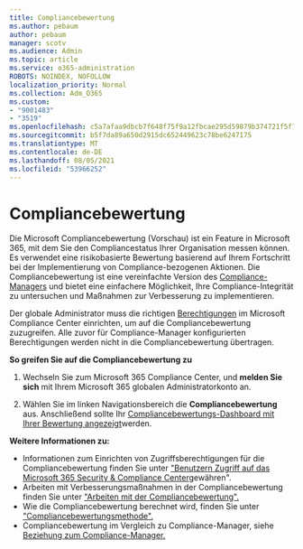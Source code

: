 ```yaml
---
title: Compliancebewertung
ms.author: pebaum
author: pebaum
manager: scotv
ms.audience: Admin
ms.topic: article
ms.service: o365-administration
ROBOTS: NOINDEX, NOFOLLOW
localization_priority: Normal
ms.collection: Adm_O365
ms.custom:
- "9001483"
- "3519"
ms.openlocfilehash: c5a7afaa9dbcb7f648f75f9a12fbcae295d59879b374721f5f7156b2d8c06d62
ms.sourcegitcommit: b5f7da89a650d2915dc652449623c78be6247175
ms.translationtype: MT
ms.contentlocale: de-DE
ms.lasthandoff: 08/05/2021
ms.locfileid: "53966252"
---
```

# <a name="compliance-score"></a>Compliancebewertung

Die Microsoft Compliancebewertung (Vorschau) ist ein Feature in Microsoft 365, mit dem Sie den Compliancestatus Ihrer Organisation messen können. Es verwendet eine risikobasierte Bewertung basierend auf Ihrem Fortschritt bei der Implementierung von Compliance-bezogenen Aktionen.   Die Compliancebewertung ist eine vereinfachte Version des [Compliance-Managers](https://docs.microsoft.com/microsoft-365/compliance/compliance-manager-overview) und bietet eine einfachere Möglichkeit, Ihre Compliance-Integrität zu untersuchen und Maßnahmen zur Verbesserung zu implementieren. 

Der globale Administrator muss die richtigen [Berechtigungen](https://docs.microsoft.com/microsoft-365/security/office-365-security/permissions-in-the-security-and-compliance-center) im Microsoft Compliance Center einrichten, um auf die Compliancebewertung zuzugreifen.  Alle zuvor für Compliance-Manager konfigurierten Berechtigungen werden nicht in die Compliancebewertung übertragen.

**So greifen Sie auf die Compliancebewertung zu**

1. Wechseln Sie zum Microsoft 365 Compliance Center, und **melden Sie sich** mit Ihrem Microsoft 365 globalen Administratorkonto an.

2. Wählen Sie im linken Navigationsbereich die **Compliancebewertung** aus. Anschließend sollte Ihr [Compliancebewertungs-Dashboard mit Ihrer Bewertung angezeigt](https://docs.microsoft.com/microsoft-365/compliance/compliance-score-setup#understand-the-compliance-score-dashboard)werden.
 

**Weitere Informationen zu:**

- Informationen zum Einrichten von Zugriffsberechtigungen für die Compliancebewertung finden Sie unter ["Benutzern Zugriff auf das Microsoft 365 Security & Compliance Center](https://docs.microsoft.com/microsoft-365/security/office-365-security/grant-access-to-the-security-and-compliance-center)gewähren".
- Arbeiten mit Verbesserungsmaßnahmen in der Compliancebewertung finden Sie unter ["Arbeiten mit der Compliancebewertung".](https://docs.microsoft.com/microsoft-365/compliance/working-with-compliance-score)
- Wie die Compliancebewertung berechnet wird, finden Sie unter ["Compliancebewertungsmethode".](https://docs.microsoft.com/microsoft-365/compliance/compliance-score-methodology)
- Compliancebewertung im Vergleich zu Compliance-Manager, siehe [Beziehung zum Compliance-Manager.](https://docs.microsoft.com/microsoft-365/compliance/compliance-score#relationship-to-compliance-manager)

